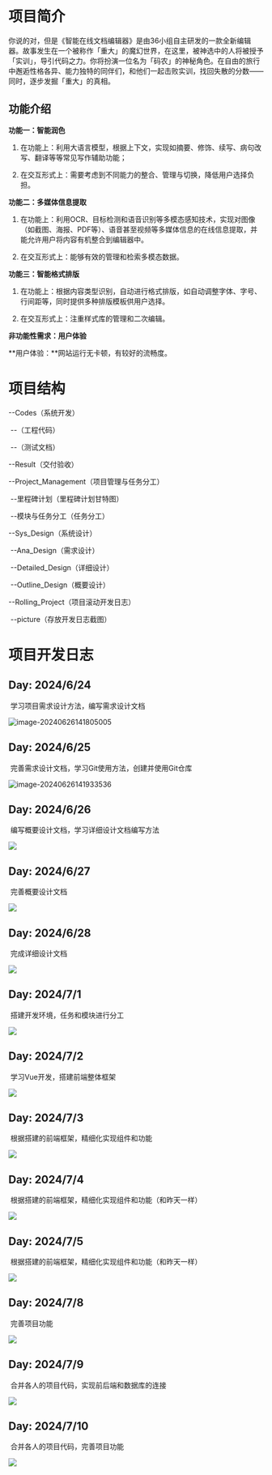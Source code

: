 # 项目简介

​	你说的对，但是《智能在线文档编辑器》是由36小组自主研发的一款全新编辑器。故事发生在一个被称作「重大」的魔幻世界，在这里，被神选中的人将被授予「实训」，导引代码之力。你将扮演一位名为「码农」的神秘角色。在自由的旅行中邂逅性格各异、能力独特的同伴们，和他们一起击败实训，找回失散的分数——同时，逐步发掘「重大」的真相。

## 功能介绍

**功能一：智能润色**

1. 在功能上：利用大语言模型，根据上下文，实现如摘要、修饰、续写、病句改写、翻译等等常见写作辅助功能；

2. 在交互形式上：需要考虑到不同能力的整合、管理与切换，降低用户选择负担。

**功能二：多媒体信息提取**

1. 在功能上：利用OCR、目标检测和语音识别等多模态感知技术，实现对图像（如截图、海报、PDF等）、语音甚至视频等多媒体信息的在线信息提取，并能允许用户将内容有机整合到编辑器中。

2. 在交互形式上：能够有效的管理和检索多模态数据。

**功能三：智能格式排版**

1. 在功能上：根据内容类型识别，自动进行格式排版，如自动调整字体、字号、行间距等，同时提供多种排版模板供用户选择。

2. 在交互形式上：注重样式库的管理和二次编辑。

**非功能性需求：用户体验**

**用户体验：**网站运行无卡顿，有较好的流畅度。

# 项目结构

--Codes（系统开发）

​	--（工程代码）

​	--（测试文档）

--Result（交付验收）

--Project_Management（项目管理与任务分工）

​	--里程碑计划（里程碑计划甘特图）

​	--模块与任务分工（任务分工）

--Sys_Design（系统设计）

​	--Ana_Design（需求设计）

​	--Detailed_Design（详细设计）

​	--Outline_Design（概要设计）

--Rolling_Project（项目滚动开发日志）

​	--picture（存放开发日志截图）

# 项目开发日志

## Day: 2024/6/24

​	学习项目需求设计方法，编写需求设计文档

![image-20240626141805005](./Rolling_Project/picture/2024-6-24.png)

## Day: 2024/6/25

​	完善需求设计文档，学习Git使用方法，创建并使用Git仓库

![image-20240626141933536](./Rolling_Project/picture/2024-6-25.png)

## Day: 2024/6/26

​	编写概要设计文档，学习详细设计文档编写方法

![](./Rolling_Project/picture/2024-6-26.png)

## Day: 2024/6/27

​	完善概要设计文档

![](./Rolling_Project/picture/2024-6-27.png)

## Day: 2024/6/28

​	完成详细设计文档

![](./Rolling_Project/picture/2024-6-28.png)

## Day: 2024/7/1

​	搭建开发环境，任务和模块进行分工

![](./Rolling_Project/picture/2024-7-1.png)

## Day: 2024/7/2

​	学习Vue开发，搭建前端整体框架

![](./Rolling_Project/picture/2024-7-2.png)

## Day: 2024/7/3

​	根据搭建的前端框架，精细化实现组件和功能


![](./Rolling_Project/picture/2024-7-3.png)

## Day: 2024/7/4

​	根据搭建的前端框架，精细化实现组件和功能（和昨天一样）

![](./Rolling_Project/picture/2024-7-4.png)

## Day: 2024/7/5

​	根据搭建的前端框架，精细化实现组件和功能（和昨天一样）

![](./Rolling_Project/picture/2024-7-5.png)

## Day: 2024/7/8

​	完善项目功能

![](./Rolling_Project/picture/2024-7-8.png)

## Day: 2024/7/9

​	合并各人的项目代码，实现前后端和数据库的连接

![](./Rolling_Project/picture/2024-7-9.png)

## Day: 2024/7/10

​	合并各人的项目代码，完善项目功能

![](./Rolling_Project/picture/2024-7-10.png)
